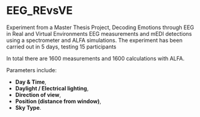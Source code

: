 # EEG_REvsVE
Experiment from a Master Thesis Project, Decoding Emotions through EEG in Real and Virtual Environments
EEG measurements and mEDI detections using a spectrometer and ALFA simulations.
The experiment has been carried out in 5 days, testing 15 participants

In total there are 1600 measurements and 1600 calculations with ALFA.

Parameters include:
- **Day &amp; Time**, 
- **Daylight / Electrical lighting**,
- **Direction of view**,
- **Position (distance from window)**,
- **Sky Type**.
